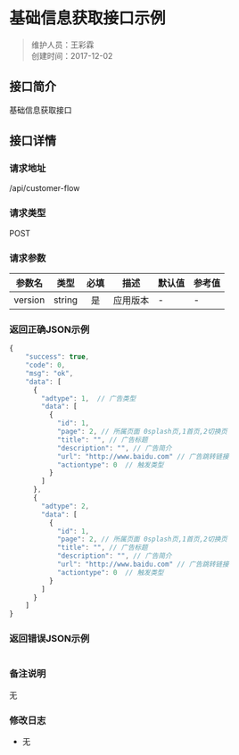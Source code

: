 # 基础信息获取接口示例
>维护人员：王彩霖  
>创建时间：2017-12-02

## 接口简介
基础信息获取接口  

## 接口详情

### 请求地址
/api/customer-flow

### 请求类型
POST

### 请求参数
| 参数名 | 类型 | 必填 | 描述 | 默认值 | 参考值 |
| --- | :---: | :---: | --- | --- | --- |
| version | string | 是 | 应用版本 | - | - |

### 返回正确JSON示例
```javascript
{
    "success": true,
    "code": 0,
    "msg": "ok",
    "data": [
      {
        "adtype": 1,  // 广告类型
        "data": [
          {
            "id": 1,
            "page": 2, // 所属页面 0splash页,1首页,2切换页
            "title": "", // 广告标题
            "description": "", // 广告简介
            "url": "http://www.baidu.com" // 广告跳转链接
            "actiontype": 0  // 触发类型
          }
        ]
      },
      {
        "adtype": 2,
        "data": [
          {
            "id": 1,
            "page": 2, // 所属页面 0splash页,1首页,2切换页
            "title": "", // 广告标题
            "description": "", // 广告简介
            "url": "http://www.baidu.com" // 广告跳转链接
            "actiontype": 0  // 触发类型
          }
        ]
      }
    ]
}
```
### 返回错误JSON示例
```javascript

```

### 备注说明
无

### 修改日志
- 无
